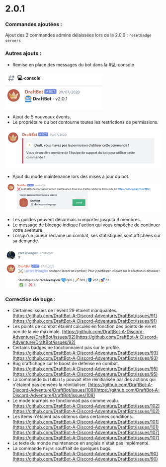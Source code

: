 # 2.0.1

### Commandes ajoutées :

Ajout des 2 commandes admins délaissées lors de la 2.0.0 : `resetBadge` `servers`

### Autres ajouts :

* Remise en place des messages du bot dans la \#💻-console 

![Bip boup Bip boup](../.gitbook/assets/image%20%2881%29.png)

* Ajout de 5 nouveaux évents.
* Le propriétaire du bot contourne toutes les restrictions de permissions.

![C&apos;est moi ton papa alors tu me dis pas ce que je dois faire ok ?](../.gitbook/assets/image%20%2879%29.png)

* Ajout du mode maintenance lors des mises à jour du bot. 

![Bon cette fonctionnalit&#xE9; a &#xE9;t&#xE9; ajout&#xE9;e en 2.0.0 mais on va rien dire... Shhht. ](../.gitbook/assets/image%20%2880%29.png)

* Les guildes peuvent désormais comporter jusqu'à 6 membres. 
* Le message de blocage indique l'action qui vous empêche de continuer votre aventure. 
* Lorsqu'un joueur réclame un combat, ses statistiques sont affichées sur sa demande

![Tr&#xE8;s pratique pour pas se taper contre un monstre niveau 30000 alors que tu es niveau 12](../.gitbook/assets/image%20%2882%29.png)

### Correction de bugs :

* Certaines issues de l'évent 29 étaient manquantes. [https://github.com/DraftBot-A-Discord-Adventure/DraftBot/issues/91](https://github.com/DraftBot-A-Discord-Adventure/DraftBot/issues/91)
* Les points de combat étaient calculés en fonction des points de vie et non de la vie maximale. [https://github.com/DraftBot-A-Discord-Adventure/DraftBot/issues/92](https://github.com/DraftBot-A-Discord-Adventure/DraftBot/issues/92)
* Certains badges ne fonctionnaient pas sur le profile. [https://github.com/DraftBot-A-Discord-Adventure/DraftBot/issues/93](https://github.com/DraftBot-A-Discord-Adventure/DraftBot/issues/93)
* Bug d'affichage sur le boost de défense en combat. [https://github.com/DraftBot-A-Discord-Adventure/DraftBot/issues/95](https://github.com/DraftBot-A-Discord-Adventure/DraftBot/issues/95)
* La commande `GuildDaily` pouvait être réinitialisée par des actions qui n'étaient pas censées la réinitialiser. [https://github.com/DraftBot-A-Discord-Adventure/DraftBot/issues/108](https://github.com/DraftBot-A-Discord-Adventure/DraftBot/issues/108)
* Le mode tournois ne fonctionnait pas comme voulu. [https://github.com/DraftBot-A-Discord-Adventure/DraftBot/issues/102](https://github.com/DraftBot-A-Discord-Adventure/DraftBot/issues/102)
* Les items n'étaient pas obtenus dans certaines conditions. [https://github.com/DraftBot-A-Discord-Adventure/DraftBot/issues/101](https://github.com/DraftBot-A-Discord-Adventure/DraftBot/issues/101) [https://github.com/DraftBot-A-Discord-Adventure/DraftBot/issues/107](https://github.com/DraftBot-A-Discord-Adventure/DraftBot/issues/107)
* Le texte du monde maintenance en anglais n'était pas implémenté.
* La commande `Fight` souffrait de quelques bugs. [https://github.com/DraftBot-A-Discord-Adventure/DraftBot/issues/90](https://github.com/DraftBot-A-Discord-Adventure/DraftBot/issues/90)

